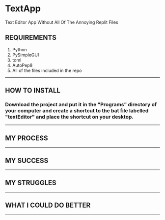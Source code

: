 # TextApp
Text Editor App Without All Of The Annoying Replit Files

## REQUIREMENTS
1. Python
2. PySimpleGUI
3. toml
4. AutoPep8
5. All of the files included in the repo
---
## HOW TO INSTALL

### Download the project and put it in the "Programs" directory of your computer and create a shortcut to the bat file labelled "textEditor" and place the shortcut on your desktop.
---
## MY PROCESS

---
## MY SUCCESS

---
## MY STRUGGLES

---
## WHAT I COULD DO BETTER

---
